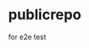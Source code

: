 # publicrepo
for e2e test

























































































































































































































































































































































































































































































































































































































































































































































































































































































































































































































































































































































































































































































































































































































































































































































































































































































































































































































